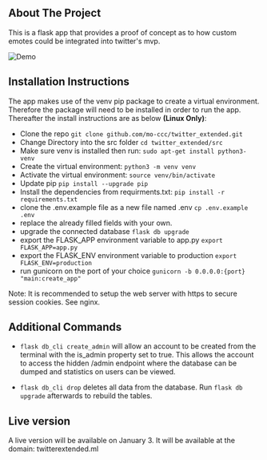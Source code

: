 ## About The Project
This is a flask app that provides a proof of concept as to how custom emotes could be integrated into twitter's mvp. 

![Demo](docs/twotter2.png)

## Installation Instructions
The app makes use of the venv pip package to create a virtual environment. Therefore the package will need to be installed in order to run the app. Thereafter the install instructions are as below **(Linux Only)**:

- Clone the repo
```git clone github.com/mo-ccc/twitter_extended.git```
- Change Directory into the src folder
```cd twitter_extended/src```
- Make sure venv is installed then run:
```sudo apt-get install python3-venv```
- Create the virtual environment:
```python3 -m venv venv```
- Activate the virtual environment:
```source venv/bin/activate```
- Update pip
```pip install --upgrade pip```
- Install the dependencies from requirments.txt: 
```pip install -r requirements.txt```
- clone the .env.example file as a new file named .env
```cp .env.example .env```
- replace the already filled fields with your own.
- upgrade the connected database
```flask db upgrade```
- export the FLASK_APP environment variable to app.py
```export FLASK_APP=app.py```
- export the FLASK_ENV environment variable to production
```export FLASK_ENV=production```
- run gunicorn on the port of your choice
```gunicorn -b 0.0.0.0:{port} "main:create_app"```

Note: It is recommended to setup the web server with https to secure session cookies. See nginx.


## Additional Commands
- ```flask db_cli create_admin``` will allow an account to be created from the terminal with the is_admin property set to true. This allows the account to access the hidden /admin endpoint where the database can be dumped and statistics on users can be viewed.

- ```flask db_cli drop``` deletes all data from the database. Run ```flask db upgrade``` afterwards to rebuild the tables.

## Live version
A live version will be available on January 3. It will be available at the domain:
twitterextended.ml
